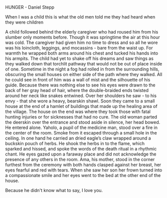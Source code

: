 HUNGER - Daniel Stepp

When I was a child this is what the old men told me they had heard when they were children

  A child followed behind the elderly caregiver who had roused him from his slumber only moments before. Though it was springtime the air at this hour was cold. The caregiver had given him no time to dress and so all he wore was his loincloth,  leggings, and mocassins - bare from the waist up. For warmth he wrapped both arms around his chest and tucked his hands into his armpits. The child had yet to shake off his dreams and saw things as they walked down that torchlit pathway that would not be out of place inside of one. Sometime in the night a fog had rolled in from the surrounding hills, obscuring the small houses on either side of the path where they walked. All he could see in front of him was a wall of mist and the silhouette of his guide. Because there was nothing else to see his eyes were drawn to the back of her gray head of hair, where the double-braided ends twisted around her neck like snakes entwined. Over her shoulders he saw - to his envy - that she wore a heavy, bearskin shawl.
  Soon they came to a small house at the end of a hamlet of buildings that made up the healing area of the village. The house on the end was where they took those with fatal hunting injuries or for sicknesses that had no cure. The old woman parted the deerskin over the entrance and stood aside in silence, her head bowed. He entered alone.
  Yaholo, a pupil of the medicine man, stood over a fire in the center of the room. Smoke from it escaped through a small hole in the ceiling. In one hand he carried an dried eagle’s claw wrapped around a buckskin pouch of herbs. He shook the herbs in to the flame, which sparked and hissed, and spoke the words of the death ritual in a rhythmic chant. He eyes gazed upon a faraway place and did not acknowledge the presence of any others in the room.
  Ama, his mother, stood in the corner furthest from the ceremony with both hands clasped against her breast, her eyes fearful and red with tears. When she saw her son her frown turned into a compassionate smile and her eyes went to the bed at the other end of the house.

  Because he didn't know what to say, I love you.